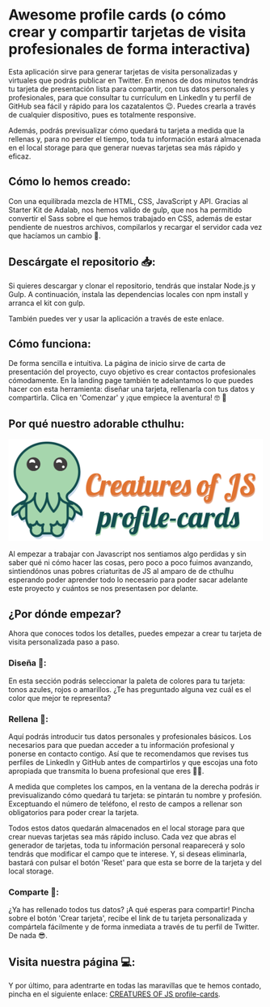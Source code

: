 # Awesome profile cards (o cómo crear y compartir tarjetas de visita profesionales de forma interactiva)
Esta aplicación sirve para generar tarjetas de visita personalizadas y virtuales que podrás publicar en Twitter. En menos de dos minutos tendrás tu tarjeta de presentación lista para compartir, con tus datos personales y profesionales, para que consultar tu currículum en LinkedIn y tu perfil de GitHub sea fácil y rápido para los cazatalentos 😉. Puedes crearla a través de cualquier dispositivo, pues es totalmente responsive.

Además, podrás previsualizar cómo quedará tu tarjeta a medida que la rellenas y, para no perder el tiempo, toda tu información estará almacenada en el local storage para que generar nuevas tarjetas sea más rápido y eficaz.

## Cómo lo hemos creado:
Con una equilibrada mezcla de HTML, CSS, JavaScript y API. Gracias al Starter Kit de Adalab, nos hemos valido de gulp, que nos ha permitido convertir el Sass sobre el que hemos trabajado en CSS, además de estar pendiente de nuestros archivos, compilarlos y recargar el servidor cada vez que hacíamos un cambio 🎉.

## Descárgate el repositorio 📥:
Si quieres descargar y clonar el repositorio, tendrás que instalar Node.js y Gulp. A continuación, instala las dependencias locales con npm install y arranca el kit con gulp.

También puedes ver y usar la aplicación a través de este enlace.

## Cómo funciona:
De forma sencilla e intuitiva. La página de inicio sirve de carta de presentación del proyecto, cuyo objetivo es crear contactos profesionales cómodamente. En la landing page también te adelantamos lo que puedes hacer con esta herramienta: diseñar una tarjeta, rellenarla con tus datos y compartirla. Clica en 'Comenzar' y ¡que empiece la aventura! 🤓 🌋

## Por qué nuestro adorable cthulhu:
![Landing Creatures of JS](./src/images/title-creatures.png)

Al empezar a trabajar con Javascript nos sentiamos algo perdidas y sin saber qué ni cómo hacer las cosas, pero poco a poco fuimos avanzando, sintiendónos unas pobres criaturitas de JS al amparo de de cthulhu esperando poder aprender todo lo necesario para poder sacar adelante este proyecto y cuántos se nos presentasen por delante.

## ¿Por dónde empezar?
Ahora que conoces todos los detalles, puedes empezar a crear tu tarjeta de visita personalizada paso a paso.

### Diseña 🎨:
En esta sección podrás seleccionar la paleta de colores para tu tarjeta: tonos azules, rojos o amarillos. ¿Te has preguntado alguna vez cuál es el color que mejor te representa?

### Rellena 📝:
Aquí podrás introducir tus datos personales y profesionales básicos. Los necesarios para que puedan acceder a tu información profesional y ponerse en contacto contigo. Así que te recomendamos que revises tus perfiles de LinkedIn y GitHub antes de compartirlos y que escojas una foto apropiada que transmita lo buena profesional que eres 👩‍💻.

A medida que completes los campos, en la ventana de la derecha podrás ir previsualizando cómo quedará tu tarjeta: se pintarán tu nombre y profesión. Exceptuando el número de teléfono, el resto de campos a rellenar son obligatorios para poder crear la tarjeta.

Todos estos datos quedarán almacenados en el local storage para que crear nuevas tarjetas sea más rápido incluso. Cada vez que abras el generador de tarjetas, toda tu información personal reaparecerá y solo tendrás que modificar el campo que te interese. Y, si deseas eliminarla, bastará con pulsar el botón 'Reset' para que esta se borre de la tarjeta y del local storage.

### Comparte 📢:
¿Ya has rellenado todos tus datos? ¡A qué esperas para compartir! Pincha sobre el botón 'Crear tarjeta', recibe el link de tu tarjeta personalizada y compártela fácilmente y de forma inmediata a través de tu perfil de Twitter. De nada 😎.

## Visita nuestra página 💻:
Y por último, para adentrarte en todas las maravillas que te hemos contado, pincha en el siguiente enlace: [CREATURES OF JS profile-cards](https://beta.adalab.es/project-promo-l-module-2-team-7/ 'Creatures of JS').
